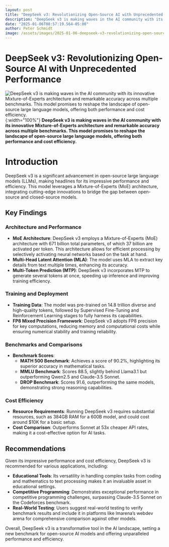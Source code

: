 ```yaml
---
layout: post
title: "DeepSeek v3: Revolutionizing Open-Source AI with Unprecedented Performance"
description: "DeepSeek v3 is making waves in the AI community with its innovative Mixture-of-Experts architecture and remarkable accuracy across multiple benchmarks. This model promises to reshape the landscape of open-source large language models, offering both performance and cost efficiency."
date: "2025-01-06T08:57:19.564-05:00"
author: Peter Schmidt
image: /assets/images/2025-01-06-deepseek-v3-revolutionizing-open-source-ai.webp
---
```

# DeepSeek v3: Revolutionizing Open-Source AI with Unprecedented Performance
![DeepSeek v3 is making waves in the AI community with its innovative Mixture-of-Experts architecture and remarkable accuracy across multiple benchmarks. This model promises to reshape the landscape of open-source large language models, offering both performance and cost efficiency.]( {{page.image}} ){:width="100%"}
**DeepSeek v3 is making waves in the AI community with its innovative Mixture-of-Experts architecture and remarkable accuracy across multiple benchmarks. This model promises to reshape the landscape of open-source large language models, offering both performance and cost efficiency.**
# Introduction
DeepSeek v3 is a significant advancement in open-source large language models (LLMs), making headlines for its impressive performance and efficiency. This model leverages a Mixture-of-Experts (MoE) architecture, integrating cutting-edge innovations to bridge the gap between open-source and closed-source models.

## Key Findings

### Architecture and Performance
- **MoE Architecture**: DeepSeek v3 employs a Mixture-of-Experts (MoE) architecture with 671 billion total parameters, of which 37 billion are activated per token. This architecture allows for efficient processing by selectively activating neural networks based on the task at hand.
- **Multi-Head Latent Attention (MLA)**: The model uses MLA to extract key details from text multiple times, enhancing its accuracy.
- **Multi-Token Prediction (MTP)**: DeepSeek v3 incorporates MTP to generate several tokens at once, speeding up inference and improving training efficiency.

### Training and Deployment
- **Training Data**: The model was pre-trained on 14.8 trillion diverse and high-quality tokens, followed by Supervised Fine-Tuning and Reinforcement Learning stages to fully harness its capabilities.
- **FP8 Mixed Precision Framework**: DeepSeek v3 adopts FP8 precision for key computations, reducing memory and computational costs while ensuring numerical stability and training reliability.

### Benchmarks and Comparisons
- **Benchmark Scores**:
  - **MATH 500 Benchmark**: Achieves a score of 90.2%, highlighting its superior accuracy in mathematical tasks.
  - **MMLU Benchmark**: Scores 88.5, slightly behind Llama3.1 but outperforming Qwen2.5 and Claude-3.5 Sonnet.
  - **DROP Benchmark**: Scores 91.6, outperforming the same models, demonstrating strong reasoning capabilities.

### Cost Efficiency
- **Resource Requirements**: Running DeepSeek v3 requires substantial resources, such as 384GB RAM for a 600B model, and could cost around $10K for a basic setup.
- **Cost Comparison**: Outperforms Sonnet at 53x cheaper API rates, making it a cost-effective option for AI tasks.

## Recommendations
Given its impressive performance and cost efficiency, DeepSeek v3 is recommended for various applications, including:
- **Educational Tools**: Its versatility in handling complex tasks from coding and mathematics to text processing makes it an invaluable asset in educational settings.
- **Competitive Programming**: Demonstrates exceptional performance in competitive programming challenges, surpassing Claude-3.5 Sonnet on the Codeforces benchmark.
- **Real-World Testing**: Users suggest real-world testing to verify benchmark results and include it in platforms like lmarena’s webdev arena for comprehensive comparison against other models.

Overall, DeepSeek v3 is a transformative tool in the AI landscape, setting a new benchmark for open-source AI models and offering unparalleled performance and efficiency.